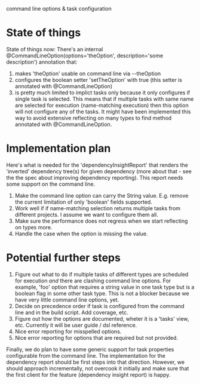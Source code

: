 command line options & task configuration

# State of things

State of things now: There's an internal @CommandLineOption(options='theOption', description='some description') annotation that:

1. makes 'theOption' usable on command line via --theOption
2. configures the boolean setter 'setTheOption' with true (this setter is annotated with @CommandLineOption)
3. is pretty much limited to implict tasks only because it only configures if single task is selected.
This means that if multiple tasks with same name are selected for execution (name-matching execution) then this option will not configure any of the tasks.
It might have been implemented this way to avoid extensive reflecting on many types to find method annotated with @CommandLineOption.

# Implementation plan

Here's what is needed for the 'dependencyInsightReport' that renders the 'inverted' dependency tree(s) for given dependency (more about that - see the the spec about improving dependency reporting).
This report needs some support on the command line.

1. Make the command line option can carry the String value. E.g. remove the current limitation of only 'boolean' fields supported.
2. Work well if if name-matching selection returns multiple tasks from different projects. I assume we want to configure them all.
3. Make sure the performance does not regress when we start reflecting on types more.
4. Handle the case when the option is missing the value.

# Potential further steps

1. Figure out what to do if multiple tasks of different types are scheduled for execution *and* there are clashing command line options.
For example, 'foo' option that requires a string value in one task type but is a boolean flag in some other task type.
This is not a blocker because we have very little command line options, yet.
2. Decide on precedence order if task is configured from the command line and in the build script. Add coverage, etc.
3. Figure out how the options are documented, wheter it is a 'tasks' view, etc. Currently it will be user guide / dsl reference.
4. Nice error reporting for misspelled options.
5. Nice error reporting for options that are required but not provided.

Finally, we do plan to have some generic support for task properties configurable from the command line.
The implementation for the dependency report should be first steps into that direction.
However, we should approach incrementally, not overcook it initially and make sure that the first client
for the feature (dependency insight report) is happy.